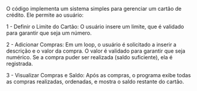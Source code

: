 O código implementa um sistema simples para gerenciar um cartão de crédito. Ele permite ao usuário:

1 - Definir o Limite do Cartão: O usuário insere um limite, que é validado para garantir que seja um número.

2 - Adicionar Compras: Em um loop, o usuário é solicitado a inserir a descrição e o valor da compra. O valor é validado para garantir que seja numérico. Se a compra puder ser realizada (saldo suficiente), ela é registrada.

3 - Visualizar Compras e Saldo: Após as compras, o programa exibe todas as compras realizadas, ordenadas, e mostra o saldo restante do cartão.
